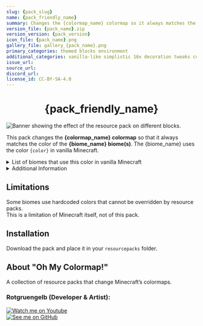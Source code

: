 ```yaml
---
slug: {pack_slug}
name: {pack_friendly_name}
summary: Changes the {colormap_name} colormap so it always matches the {biome_name} biome color – Part of the "Oh My Colormap!" collection.
version_file: {pack_name}.zip
version_version: {pack_version}
icon_file: {pack_name}.png
gallery_file: gallery_{pack_name}.png
primary_categories: themed blocks environment
additional_categories: vanilla-like simplistic 16x decoration tweaks cursed
issue_url: 
source_url:
discord_url: 
license_id: CC-BY-SA-4.0
---
```


# <center>{pack_friendly_name}</center>

![Banner showing the effect of the resource pack on different blocks.]({upload_gallery_url})

This pack changes the **{colormap_name} colormap** so that it always matches the color of the **{biome_name} biome(s)**.
The {biome_name} uses the color `{color}` in vanilla Minecraft.

<details><summary>List of biomes that use this color in vanilla Minecraft</summary>

{biome_list_formatted}
</details>

<details><summary>Additional Information</summary>

* build_time: `{build_time}`
* build_user: `{build_user}`
</details>

## Limitations
Some biomes use hardcoded colors that cannot be overridden by resource packs.  
This is a limitation of Minecraft itself, not of this pack.

## Installation
Download the pack and place it in your `resourcepacks` folder.

## About "Oh My Colormap!"
A collection of resource packs that change Minecraft’s colormaps.

### Rotgruengelb (Developer & Artist):
[![Watch me on Youtube](https://cdn.jsdelivr.net/npm/@intergrav/devins-badges@3/assets/compact/social/youtube-singular_46h.png)](https://youtube.com/rotgruengelb)  
[![See me on GitHub](https://cdn.jsdelivr.net/npm/@intergrav/devins-badges@3/assets/compact/social/github-singular_46h.png)](https://github.com/rotgruengelb)
